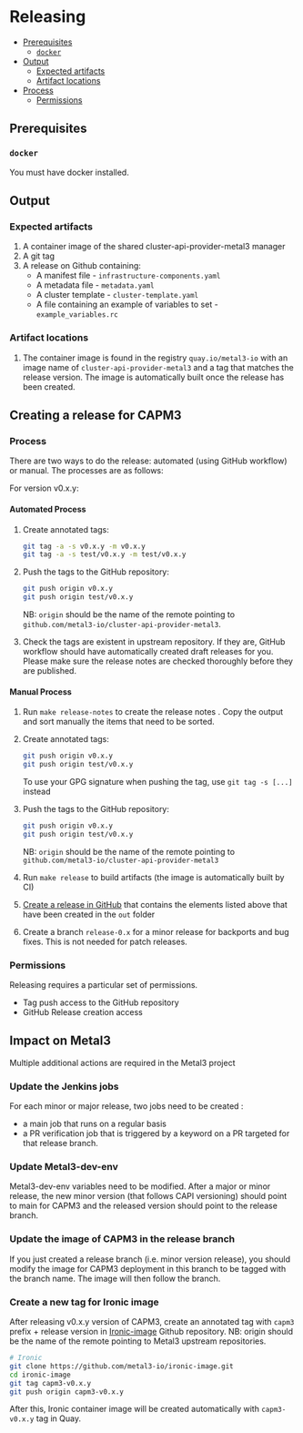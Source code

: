 # Releasing

<!-- START doctoc generated TOC please keep comment here to allow auto update -->
<!-- DON'T EDIT THIS SECTION, INSTEAD RE-RUN doctoc TO UPDATE -->

- [Prerequisites](#prerequisites)
   - [`docker`](#docker)
- [Output](#output)
  - [Expected artifacts](#expected-artifacts)
  - [Artifact locations](#artifact-locations)
- [Process](#process)
  - [Permissions](#permissions)

<!-- END doctoc generated TOC please keep comment here to allow auto update -->

## Prerequisites

### `docker`

You must have docker installed.

## Output

### Expected artifacts

1. A container image of the shared cluster-api-provider-metal3 manager
1. A git tag
1. A release on Github containing:
     - A manifest file - `infrastructure-components.yaml`
     - A metadata file - `metadata.yaml`
     - A cluster template - `cluster-template.yaml`
     - A file containing an example of variables to set - `example_variables.rc`

### Artifact locations

1. The container image is found in the registry `quay.io/metal3-io` with an image
   name of `cluster-api-provider-metal3` and a tag that matches the release
   version. The image is automatically built once the release has been created.

## Creating a release for CAPM3

### Process

There are two ways to do the release: automated (using GitHub workflow) or manual.
The processes are as follows:

For version v0.x.y:

#### Automated Process

1. Create annotated tags:

   ```bash
   git tag -a -s v0.x.y -m v0.x.y
   git tag -a -s test/v0.x.y -m test/v0.x.y
   ```

1. Push the tags to the GitHub repository:

   ```bash
   git push origin v0.x.y
   git push origin test/v0.x.y
   ```

   NB: `origin` should be the name of the remote pointing to
   `github.com/metal3-io/cluster-api-provider-metal3`.
1. Check the tags are existent in upstream repository. If they are,
   GitHub workflow should have automatically created draft releases
   for you. Please make sure the release notes are checked
   thoroughly before they are published.

#### Manual Process

1. Run `make release-notes` to create the release notes . Copy the output and sort
   manually the items that need to be sorted.
1. Create annotated tags:

   ```bash
   git push origin v0.x.y
   git push origin test/v0.x.y
   ```

   To use your GPG signature when pushing the tag, use `git tag -s [...]` instead
1. Push the tags to the GitHub repository:

   ```bash
   git push origin v0.x.y
   git push origin test/v0.x.y
   ```

   NB: `origin` should be the name of the remote pointing to
   `github.com/metal3-io/cluster-api-provider-metal3`
1. Run `make release` to build artifacts (the image is automatically built by CI)
1. [Create a release in GitHub](https://docs.github.com/en/repositories/releasing-projects-on-github/managing-releases-in-a-repository)
   that contains the elements listed above that have been created in the `out`
   folder
1. Create a branch `release-0.x` for a minor release for backports and bug fixes.
   This is not needed for patch releases.

### Permissions

Releasing requires a particular set of permissions.

- Tag push access to the GitHub repository
- GitHub Release creation access

## Impact on Metal3

Multiple additional actions are required in the Metal3 project

### Update the Jenkins jobs

For each minor or major release, two jobs need to be created :

- a main job that runs on a regular basis
- a PR verification job that is triggered by a keyword on a PR targeted for that
  release branch.

### Update Metal3-dev-env

Metal3-dev-env variables need to be modified. After a major or minor release,
the new minor version (that follows CAPI versioning) should point to main for
CAPM3 and the released version should point to the release branch.

### Update the image of CAPM3 in the release branch

If you just created a release branch (i.e. minor version release), you should
modify the image for CAPM3 deployment in this branch to be tagged with the
branch name. The image will then follow the branch.

### Create a new tag for Ironic image

After releasing v0.x.y version of CAPM3, create an annotated tag with `capm3`
prefix + release version in [Ironic-image](https://github.com/metal3-io/ironic-image) Github
repository. NB: origin should be the name of the remote pointing to
Metal3 upstream repositories.

```bash
# Ironic
git clone https://github.com/metal3-io/ironic-image.git
cd ironic-image
git tag capm3-v0.x.y
git push origin capm3-v0.x.y
```

After this, Ironic container image will be created automatically with `capm3-v0.x.y` tag in Quay.
